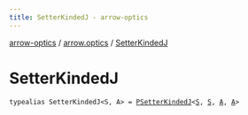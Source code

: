 ```yaml
---
title: SetterKindedJ - arrow-optics
---
```


[arrow-optics](../index.html) / [arrow.optics](index.html) / [SetterKindedJ](./-setter-kinded-j.html)

# SetterKindedJ

`typealias SetterKindedJ<S, A> = `[`PSetterKindedJ`](-p-setter-kinded-j.html)`<`[`S`](-setter-kinded-j.html#S)`, `[`S`](-setter-kinded-j.html#S)`, `[`A`](-setter-kinded-j.html#A)`, `[`A`](-setter-kinded-j.html#A)`>`